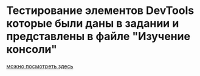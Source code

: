 # Тестирование элементов  DevTools которые были даны в задании и представлены в файле "Изучение консоли"
 <p><a href="https://youtu.be/t5Wv4Fnilvs" target="_blank" >можно посмотреть здесь</a></p>
